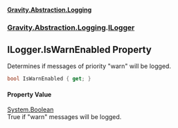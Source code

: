 #### [Gravity.Abstraction.Logging](./index.md 'index')
### [Gravity.Abstraction.Logging](./Gravity-Abstraction-Logging.md 'Gravity.Abstraction.Logging').[ILogger](./Gravity-Abstraction-Logging-ILogger.md 'Gravity.Abstraction.Logging.ILogger')
## ILogger.IsWarnEnabled Property
Determines if messages of priority "warn" will be logged.  
```csharp
bool IsWarnEnabled { get; }
```
#### Property Value
[System.Boolean](https://docs.microsoft.com/en-us/dotnet/api/System.Boolean 'System.Boolean')  
True if "warn" messages will be logged.  
